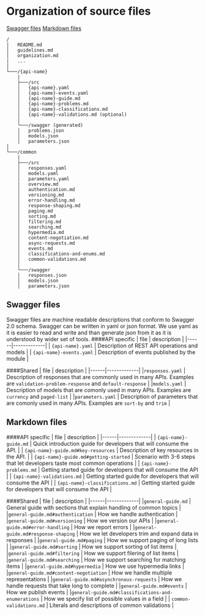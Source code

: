 Organization of source files
============================
[Swagger files](#swagger-files)
[Markdown files](#markdown-files)

```
/
│   README.md
│   guidelines.md  
│   organization.md
|   ...
│   
└───/{api-name}
    |
    ├───/src
    │   {api-name}.yaml
    │   {api-name}-events.yaml
    │   {api-name}-guide.md
    │   {api-name}-problems.md	
    │   {api-name}-classifications.md
    |   {api-name}-validations.md (optional)
    │   
    └───/swagger (generated)
    │   problems.json
    │   models.json
    │   parameters.json    
│   
└───/common
    |
    ├───/src
    │   responses.yaml
    │   models.yaml
    │   parameters.yaml
    |   overview.md
    │   authentication.md
    │   versioning.md	
    │   error-handling.md	
    │   response-shaping.md	
    │   paging.md	
    │   sorting.md	
    │   filtering.md	
    │   searching.md	
    │   hypermedia.md	
    │   content-negotiation.md	
    │   async-requests.md	
    │   events.md	
    │   classifications-and-enums.md	
    │   common-validations.md
    │   
    └───/swagger
    │   responses.json
    │   models.json
    │   parameters.json
```
Swagger files
---------------------------------
Swagger files are machine readable descriptions that conform to Swagger 2.0 schema. Swagger can be written in yaml or json format. We use yaml as it is easier to read and write and than generate json from it as it is understood by wider set of tools.
####API specific
| file | description |
|------|-------------|
| `{api-name}.yaml` | Description of REST API operations and models |
| `{api-name}-events.yaml` | Description of events published by the module |

####Shared
| file | description |
|------|-------------|
|`responses.yaml` | Description of responses that are commonly used in many APIs. Examples are `validation-problem-response` and `default-response` |
|`models.yaml` | Description of models that are comonly used in many APIs. Examples are `currency` and `paged-list` |
|`parameters.yaml` | Description of parameters that are comonly used in many APIs. Examples are `sort-by` and `trim` |

Markdown files
---------------------------------
####API specific
| file | description |
|------|-------------|
| `{api-name}-guide.md` | Quick introduction guide for developers that will consume the API. |
| `{api-name}-guide.md#key-resources` | Description of key resources in the API. |
| `{api-name}-guide.md#getting-started` | Scenario with 3-6 steps that let developers taste most common operations |
| `{api-name}-problems.md` | Getting started guide for developers that will consume the API |
| `{api-name}-validations.md` | Getting started guide for developers that will consume the API |
| `{api-name}-classifications.md` | Getting started guide for developers that will consume the API |

####Shared
| file | description |
|------|-------------|
|`general-guide.md` | General guide with sections that explain handling of common topics |
|`general-guide.md#authentication` | How we handle authentication |
|`general-guide.md#versioning` | How we version our APIs |
|`general-guide.md#error-handling` | How we report errors |
|`general-guide.md#response-shaping` | How we let developers trim and expand data in responses |
|`general-guide.md#paging` | How we support paging of long lists |
|`general-guide.md#sorting` | How we support sorting of list items |
|`general-guide.md#filtering` | How we support filering of list items |
|`general-guide.md#searching` | How we support searching for matching items |
|`general-guide.md#hypermedia` | How we use hypermedia links |
|`general-guide.md#content-negotiation` | How we handle multiple representations |
|`general-guide.md#asynchronous-requests` | How we handle requests that take long to complete |
|`general-guide.md#events` | How we publish events |
|`general-guide.md#classifications-and-enumerations` | How we specify list of possible values in a field |
| `common-validations.md` | Literals and descriptions of common validations |
